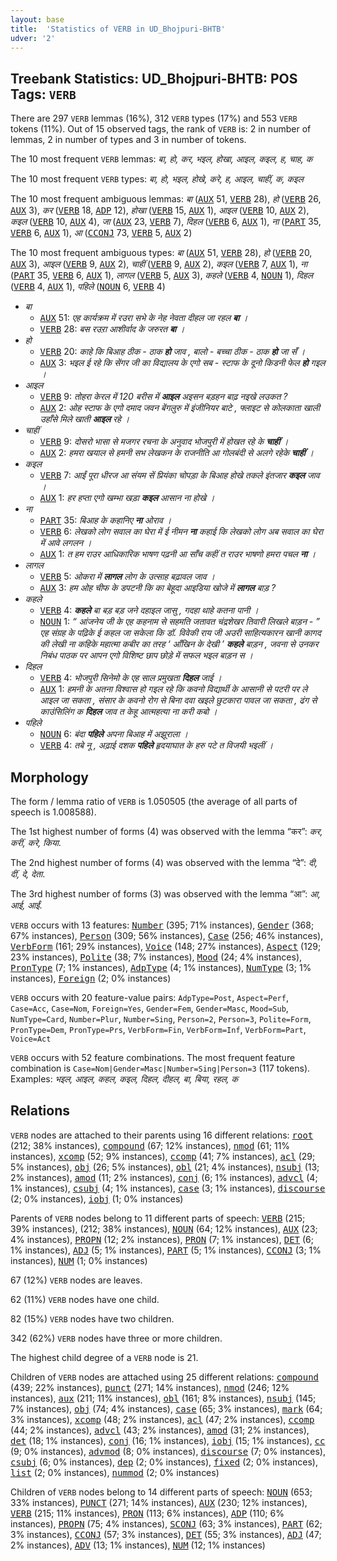 ```yaml
---
layout: base
title:  'Statistics of VERB in UD_Bhojpuri-BHTB'
udver: '2'
---
```


## Treebank Statistics: UD_Bhojpuri-BHTB: POS Tags: `VERB`

There are 297 `VERB` lemmas (16%), 312 `VERB` types (17%) and 553 `VERB` tokens (11%).
Out of 15 observed tags, the rank of `VERB` is: 2 in number of lemmas, 2 in number of types and 3 in number of tokens.

The 10 most frequent `VERB` lemmas: <em>बा, हो, कर, भइल, होखा, आइल, कइल, ह, चाह, क</em>

The 10 most frequent `VERB` types:  <em>बा, हो, भइल, होखे, करे, ह, आइल, चाहीं, क, कइल</em>

The 10 most frequent ambiguous lemmas: <em>बा</em> (<tt><a href="bho_bhtb-pos-AUX.html">AUX</a></tt> 51, <tt><a href="bho_bhtb-pos-VERB.html">VERB</a></tt> 28), <em>हो</em> (<tt><a href="bho_bhtb-pos-VERB.html">VERB</a></tt> 26, <tt><a href="bho_bhtb-pos-AUX.html">AUX</a></tt> 3), <em>कर</em> (<tt><a href="bho_bhtb-pos-VERB.html">VERB</a></tt> 18, <tt><a href="bho_bhtb-pos-ADP.html">ADP</a></tt> 12), <em>होखा</em> (<tt><a href="bho_bhtb-pos-VERB.html">VERB</a></tt> 15, <tt><a href="bho_bhtb-pos-AUX.html">AUX</a></tt> 1), <em>आइल</em> (<tt><a href="bho_bhtb-pos-VERB.html">VERB</a></tt> 10, <tt><a href="bho_bhtb-pos-AUX.html">AUX</a></tt> 2), <em>कइल</em> (<tt><a href="bho_bhtb-pos-VERB.html">VERB</a></tt> 10, <tt><a href="bho_bhtb-pos-AUX.html">AUX</a></tt> 4), <em>जा</em> (<tt><a href="bho_bhtb-pos-AUX.html">AUX</a></tt> 23, <tt><a href="bho_bhtb-pos-VERB.html">VERB</a></tt> 7), <em>दिहल</em> (<tt><a href="bho_bhtb-pos-VERB.html">VERB</a></tt> 6, <tt><a href="bho_bhtb-pos-AUX.html">AUX</a></tt> 1), <em>ना</em> (<tt><a href="bho_bhtb-pos-PART.html">PART</a></tt> 35, <tt><a href="bho_bhtb-pos-VERB.html">VERB</a></tt> 6, <tt><a href="bho_bhtb-pos-AUX.html">AUX</a></tt> 1), <em>आ</em> (<tt><a href="bho_bhtb-pos-CCONJ.html">CCONJ</a></tt> 73, <tt><a href="bho_bhtb-pos-VERB.html">VERB</a></tt> 5, <tt><a href="bho_bhtb-pos-AUX.html">AUX</a></tt> 2)

The 10 most frequent ambiguous types:  <em>बा</em> (<tt><a href="bho_bhtb-pos-AUX.html">AUX</a></tt> 51, <tt><a href="bho_bhtb-pos-VERB.html">VERB</a></tt> 28), <em>हो</em> (<tt><a href="bho_bhtb-pos-VERB.html">VERB</a></tt> 20, <tt><a href="bho_bhtb-pos-AUX.html">AUX</a></tt> 3), <em>आइल</em> (<tt><a href="bho_bhtb-pos-VERB.html">VERB</a></tt> 9, <tt><a href="bho_bhtb-pos-AUX.html">AUX</a></tt> 2), <em>चाहीं</em> (<tt><a href="bho_bhtb-pos-VERB.html">VERB</a></tt> 9, <tt><a href="bho_bhtb-pos-AUX.html">AUX</a></tt> 2), <em>कइल</em> (<tt><a href="bho_bhtb-pos-VERB.html">VERB</a></tt> 7, <tt><a href="bho_bhtb-pos-AUX.html">AUX</a></tt> 1), <em>ना</em> (<tt><a href="bho_bhtb-pos-PART.html">PART</a></tt> 35, <tt><a href="bho_bhtb-pos-VERB.html">VERB</a></tt> 6, <tt><a href="bho_bhtb-pos-AUX.html">AUX</a></tt> 1), <em>लागल</em> (<tt><a href="bho_bhtb-pos-VERB.html">VERB</a></tt> 5, <tt><a href="bho_bhtb-pos-AUX.html">AUX</a></tt> 3), <em>कहले</em> (<tt><a href="bho_bhtb-pos-VERB.html">VERB</a></tt> 4, <tt><a href="bho_bhtb-pos-NOUN.html">NOUN</a></tt> 1), <em>दिहल</em> (<tt><a href="bho_bhtb-pos-VERB.html">VERB</a></tt> 4, <tt><a href="bho_bhtb-pos-AUX.html">AUX</a></tt> 1), <em>पहिले</em> (<tt><a href="bho_bhtb-pos-NOUN.html">NOUN</a></tt> 6, <tt><a href="bho_bhtb-pos-VERB.html">VERB</a></tt> 4)


* <em>बा</em>
  * <tt><a href="bho_bhtb-pos-AUX.html">AUX</a></tt> 51: <em>एह कार्यक्रम में रउरा सभे के नेह नेवता दीहल जा रहल <b>बा</b> ।</em>
  * <tt><a href="bho_bhtb-pos-VERB.html">VERB</a></tt> 28: <em>बस रउऱा आशीर्वाद के जरुरत <b>बा</b> ।</em>
* <em>हो</em>
  * <tt><a href="bho_bhtb-pos-VERB.html">VERB</a></tt> 20: <em>काहे कि बिआह ठीक - ठाक <b>हो</b> जाव , बालो - बच्चा ठीक - ठाक <b>हो</b> जा सँ ।</em>
  * <tt><a href="bho_bhtb-pos-AUX.html">AUX</a></tt> 3: <em>भइल ई रहे कि सेंगर जी का विद्यालय के एगो सब - स्टाफ के दूनो किडनी फेल <b>हो</b> गइल ।</em>
* <em>आइल</em>
  * <tt><a href="bho_bhtb-pos-VERB.html">VERB</a></tt> 9: <em>तोहरा केरल में 120 बरीस में <b>आइल</b> अइसन बड़हन बाढ़ नइखे लउकत ?</em>
  * <tt><a href="bho_bhtb-pos-AUX.html">AUX</a></tt> 2: <em>ओह स्टाफ के एगो दमाद जवन बेंगलुरु में इंजीनियर बाटे , फ्लाइट से कोलकाता खाली उहाँसे मिले खाती <b>आइल</b> रहे ।</em>
* <em>चाहीं</em>
  * <tt><a href="bho_bhtb-pos-VERB.html">VERB</a></tt> 9: <em>दोसरो भासा से मजगर रचना के अनुवाद भोजपुरी में होखत रहे के <b>चाहीं</b> ।</em>
  * <tt><a href="bho_bhtb-pos-AUX.html">AUX</a></tt> 2: <em>हमरा खयाल से हमनी सभ लेखकन के राजनीति आ गोलबंदी से अलगे रहेके <b>चाहीं</b> ।</em>
* <em>कइल</em>
  * <tt><a href="bho_bhtb-pos-VERB.html">VERB</a></tt> 7: <em>आईं पूरा धीरज आ संयम सें प्रियंका चोपड़ा के बिआह होखे तकले इंतजार <b>कइल</b> जाव ।</em>
  * <tt><a href="bho_bhtb-pos-AUX.html">AUX</a></tt> 1: <em>हर हप्ता एगो खम्भा खड़ा <b>कइल</b> आसान ना होखे ।</em>
* <em>ना</em>
  * <tt><a href="bho_bhtb-pos-PART.html">PART</a></tt> 35: <em>बिआह के कहानिए <b>ना</b> ओराव ।</em>
  * <tt><a href="bho_bhtb-pos-VERB.html">VERB</a></tt> 6: <em>लेखको लोग सवाल का घेरा में ई नीमन <b>ना</b> कहाई कि लेखको लोग अब सवाल का घेरा में आवे लगलन ।</em>
  * <tt><a href="bho_bhtb-pos-AUX.html">AUX</a></tt> 1: <em>त हम राउर आधिकारिक भाषण पढ़नी आ साँच कहीं त राउर भाषणो हमरा पचल <b>ना</b> ।</em>
* <em>लागल</em>
  * <tt><a href="bho_bhtb-pos-VERB.html">VERB</a></tt> 5: <em>ओकरा में <b>लागल</b> लोग के उत्साह बढ़ावल जाव ।</em>
  * <tt><a href="bho_bhtb-pos-AUX.html">AUX</a></tt> 3: <em>हम ओह चीफ के डपटनी कि का बेहूदा आइडिया खोजे में <b>लागल</b> बाड़ ?</em>
* <em>कहले</em>
  * <tt><a href="bho_bhtb-pos-VERB.html">VERB</a></tt> 4: <em><b>कहले</b> बा बड़ बड़ जने दहाइल जासु , गदहा थाहे कतना पानी ।</em>
  * <tt><a href="bho_bhtb-pos-NOUN.html">NOUN</a></tt> 1: <em>“ आंजनेय जी के एह कहनाम से सहमति जतावत चंद्रशेखर तिवारी लिखले बाड़न - ” एह संग्रह के पढ़िके ई कहल जा सकेला कि डॉ. विवेकी राय जी अउरी साहित्यकारन खानी कागद की लेखी ना कहिके महात्मा कबीर का तरह ‘ आँखिन के देखी ’ <b>कहले</b> बाड़न , जवना से उनकर निबंध पाठक पर आपन एगो विशिष्ट छाप छोड़े में सफल भइल बाड़न स ।</em>
* <em>दिहल</em>
  * <tt><a href="bho_bhtb-pos-VERB.html">VERB</a></tt> 4: <em>भोजपुरी सिनेमो के एह साल प्रमुखता <b>दिहल</b> जाई ।</em>
  * <tt><a href="bho_bhtb-pos-AUX.html">AUX</a></tt> 1: <em>हमनी के अतना विश्वास हो गइल रहे कि कवनो विद्यार्थी के आसानी से पटरी पर ले आइल जा सकता , संसार के कवनो रोग से बिना दवा खइले छुटकारा पावल जा सकता , ढंग से काउंसिलिंग क <b>दिहल</b> जाव त केहू आत्महत्या ना करी कबो ।</em>
* <em>पहिले</em>
  * <tt><a href="bho_bhtb-pos-NOUN.html">NOUN</a></tt> 6: <em>बंदा <b>पहिले</b> अपना बिआह में अझूराला ।</em>
  * <tt><a href="bho_bhtb-pos-VERB.html">VERB</a></tt> 4: <em>तबे नू , अढ़ाई दशक <b>पहिले</b> हृदयाघात के हरु पटे त विजयी भइलीं ।</em>

## Morphology

The form / lemma ratio of `VERB` is 1.050505 (the average of all parts of speech is 1.008588).

The 1st highest number of forms (4) was observed with the lemma “कर”: <em>कर, करीं, करे, किया</em>.

The 2nd highest number of forms (4) was observed with the lemma “दे”: <em>दी, दीं, दे, देता</em>.

The 3rd highest number of forms (3) was observed with the lemma “आ”: <em>आ, आई, आईं</em>.

`VERB` occurs with 13 features: <tt><a href="bho_bhtb-feat-Number.html">Number</a></tt> (395; 71% instances), <tt><a href="bho_bhtb-feat-Gender.html">Gender</a></tt> (368; 67% instances), <tt><a href="bho_bhtb-feat-Person.html">Person</a></tt> (309; 56% instances), <tt><a href="bho_bhtb-feat-Case.html">Case</a></tt> (256; 46% instances), <tt><a href="bho_bhtb-feat-VerbForm.html">VerbForm</a></tt> (161; 29% instances), <tt><a href="bho_bhtb-feat-Voice.html">Voice</a></tt> (148; 27% instances), <tt><a href="bho_bhtb-feat-Aspect.html">Aspect</a></tt> (129; 23% instances), <tt><a href="bho_bhtb-feat-Polite.html">Polite</a></tt> (38; 7% instances), <tt><a href="bho_bhtb-feat-Mood.html">Mood</a></tt> (24; 4% instances), <tt><a href="bho_bhtb-feat-PronType.html">PronType</a></tt> (7; 1% instances), <tt><a href="bho_bhtb-feat-AdpType.html">AdpType</a></tt> (4; 1% instances), <tt><a href="bho_bhtb-feat-NumType.html">NumType</a></tt> (3; 1% instances), <tt><a href="bho_bhtb-feat-Foreign.html">Foreign</a></tt> (2; 0% instances)

`VERB` occurs with 20 feature-value pairs: `AdpType=Post`, `Aspect=Perf`, `Case=Acc`, `Case=Nom`, `Foreign=Yes`, `Gender=Fem`, `Gender=Masc`, `Mood=Sub`, `NumType=Card`, `Number=Plur`, `Number=Sing`, `Person=2`, `Person=3`, `Polite=Form`, `PronType=Dem`, `PronType=Prs`, `VerbForm=Fin`, `VerbForm=Inf`, `VerbForm=Part`, `Voice=Act`

`VERB` occurs with 52 feature combinations.
The most frequent feature combination is `Case=Nom|Gender=Masc|Number=Sing|Person=3` (117 tokens).
Examples: <em>भइल, आइल, कहल, कइल, दिहल, दीहल, बा, बिया, रहल, क</em>


## Relations

`VERB` nodes are attached to their parents using 16 different relations: <tt><a href="bho_bhtb-dep-root.html">root</a></tt> (212; 38% instances), <tt><a href="bho_bhtb-dep-compound.html">compound</a></tt> (67; 12% instances), <tt><a href="bho_bhtb-dep-nmod.html">nmod</a></tt> (61; 11% instances), <tt><a href="bho_bhtb-dep-xcomp.html">xcomp</a></tt> (52; 9% instances), <tt><a href="bho_bhtb-dep-ccomp.html">ccomp</a></tt> (41; 7% instances), <tt><a href="bho_bhtb-dep-acl.html">acl</a></tt> (29; 5% instances), <tt><a href="bho_bhtb-dep-obj.html">obj</a></tt> (26; 5% instances), <tt><a href="bho_bhtb-dep-obl.html">obl</a></tt> (21; 4% instances), <tt><a href="bho_bhtb-dep-nsubj.html">nsubj</a></tt> (13; 2% instances), <tt><a href="bho_bhtb-dep-amod.html">amod</a></tt> (11; 2% instances), <tt><a href="bho_bhtb-dep-conj.html">conj</a></tt> (6; 1% instances), <tt><a href="bho_bhtb-dep-advcl.html">advcl</a></tt> (4; 1% instances), <tt><a href="bho_bhtb-dep-csubj.html">csubj</a></tt> (4; 1% instances), <tt><a href="bho_bhtb-dep-case.html">case</a></tt> (3; 1% instances), <tt><a href="bho_bhtb-dep-discourse.html">discourse</a></tt> (2; 0% instances), <tt><a href="bho_bhtb-dep-iobj.html">iobj</a></tt> (1; 0% instances)

Parents of `VERB` nodes belong to 11 different parts of speech: <tt><a href="bho_bhtb-pos-VERB.html">VERB</a></tt> (215; 39% instances),  (212; 38% instances), <tt><a href="bho_bhtb-pos-NOUN.html">NOUN</a></tt> (64; 12% instances), <tt><a href="bho_bhtb-pos-AUX.html">AUX</a></tt> (23; 4% instances), <tt><a href="bho_bhtb-pos-PROPN.html">PROPN</a></tt> (12; 2% instances), <tt><a href="bho_bhtb-pos-PRON.html">PRON</a></tt> (7; 1% instances), <tt><a href="bho_bhtb-pos-DET.html">DET</a></tt> (6; 1% instances), <tt><a href="bho_bhtb-pos-ADJ.html">ADJ</a></tt> (5; 1% instances), <tt><a href="bho_bhtb-pos-PART.html">PART</a></tt> (5; 1% instances), <tt><a href="bho_bhtb-pos-CCONJ.html">CCONJ</a></tt> (3; 1% instances), <tt><a href="bho_bhtb-pos-NUM.html">NUM</a></tt> (1; 0% instances)

67 (12%) `VERB` nodes are leaves.

62 (11%) `VERB` nodes have one child.

82 (15%) `VERB` nodes have two children.

342 (62%) `VERB` nodes have three or more children.

The highest child degree of a `VERB` node is 21.

Children of `VERB` nodes are attached using 25 different relations: <tt><a href="bho_bhtb-dep-compound.html">compound</a></tt> (439; 22% instances), <tt><a href="bho_bhtb-dep-punct.html">punct</a></tt> (271; 14% instances), <tt><a href="bho_bhtb-dep-nmod.html">nmod</a></tt> (246; 12% instances), <tt><a href="bho_bhtb-dep-aux.html">aux</a></tt> (211; 11% instances), <tt><a href="bho_bhtb-dep-obl.html">obl</a></tt> (161; 8% instances), <tt><a href="bho_bhtb-dep-nsubj.html">nsubj</a></tt> (145; 7% instances), <tt><a href="bho_bhtb-dep-obj.html">obj</a></tt> (74; 4% instances), <tt><a href="bho_bhtb-dep-case.html">case</a></tt> (65; 3% instances), <tt><a href="bho_bhtb-dep-mark.html">mark</a></tt> (64; 3% instances), <tt><a href="bho_bhtb-dep-xcomp.html">xcomp</a></tt> (48; 2% instances), <tt><a href="bho_bhtb-dep-acl.html">acl</a></tt> (47; 2% instances), <tt><a href="bho_bhtb-dep-ccomp.html">ccomp</a></tt> (44; 2% instances), <tt><a href="bho_bhtb-dep-advcl.html">advcl</a></tt> (43; 2% instances), <tt><a href="bho_bhtb-dep-amod.html">amod</a></tt> (31; 2% instances), <tt><a href="bho_bhtb-dep-det.html">det</a></tt> (18; 1% instances), <tt><a href="bho_bhtb-dep-conj.html">conj</a></tt> (16; 1% instances), <tt><a href="bho_bhtb-dep-iobj.html">iobj</a></tt> (15; 1% instances), <tt><a href="bho_bhtb-dep-cc.html">cc</a></tt> (9; 0% instances), <tt><a href="bho_bhtb-dep-advmod.html">advmod</a></tt> (8; 0% instances), <tt><a href="bho_bhtb-dep-discourse.html">discourse</a></tt> (7; 0% instances), <tt><a href="bho_bhtb-dep-csubj.html">csubj</a></tt> (6; 0% instances), <tt><a href="bho_bhtb-dep-dep.html">dep</a></tt> (2; 0% instances), <tt><a href="bho_bhtb-dep-fixed.html">fixed</a></tt> (2; 0% instances), <tt><a href="bho_bhtb-dep-list.html">list</a></tt> (2; 0% instances), <tt><a href="bho_bhtb-dep-nummod.html">nummod</a></tt> (2; 0% instances)

Children of `VERB` nodes belong to 14 different parts of speech: <tt><a href="bho_bhtb-pos-NOUN.html">NOUN</a></tt> (653; 33% instances), <tt><a href="bho_bhtb-pos-PUNCT.html">PUNCT</a></tt> (271; 14% instances), <tt><a href="bho_bhtb-pos-AUX.html">AUX</a></tt> (230; 12% instances), <tt><a href="bho_bhtb-pos-VERB.html">VERB</a></tt> (215; 11% instances), <tt><a href="bho_bhtb-pos-PRON.html">PRON</a></tt> (113; 6% instances), <tt><a href="bho_bhtb-pos-ADP.html">ADP</a></tt> (110; 6% instances), <tt><a href="bho_bhtb-pos-PROPN.html">PROPN</a></tt> (75; 4% instances), <tt><a href="bho_bhtb-pos-SCONJ.html">SCONJ</a></tt> (63; 3% instances), <tt><a href="bho_bhtb-pos-PART.html">PART</a></tt> (62; 3% instances), <tt><a href="bho_bhtb-pos-CCONJ.html">CCONJ</a></tt> (57; 3% instances), <tt><a href="bho_bhtb-pos-DET.html">DET</a></tt> (55; 3% instances), <tt><a href="bho_bhtb-pos-ADJ.html">ADJ</a></tt> (47; 2% instances), <tt><a href="bho_bhtb-pos-ADV.html">ADV</a></tt> (13; 1% instances), <tt><a href="bho_bhtb-pos-NUM.html">NUM</a></tt> (12; 1% instances)

